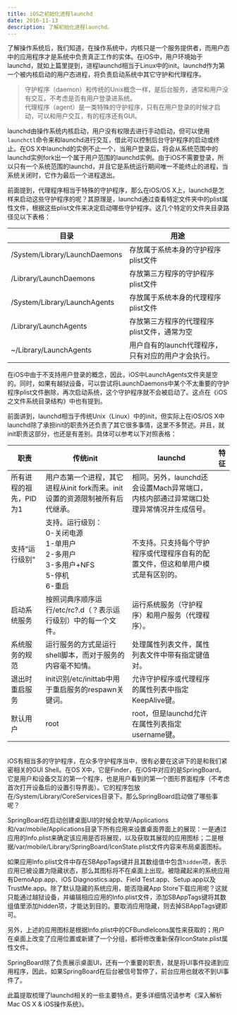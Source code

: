 ```yaml
---
title: iOS之初始化进程launchd
date: 2016-11-13
description: 了解初始化进程launchd。
---
```


了解操作系统后，我们知道，在操作系统中，内核只是一个服务提供者，而用户态中的应用程序才是系统中负责真正工作的实体。在iOS中，用户环境始于launchd，就如上篇里提到，进程launchd相当于Linux中的init。launchd作为第一个被内核启动的用户态进程，将负责启动系统中其它守护和代理程序。


> 守护程序（daemon）和传统的Unix概念一样，是后台服务，通常和用户没有交互，不考虑是否有用户登录进系统。  
> 代理程序（agent）是一类特殊的守护程序，只有在用户登录的时候才启动，可以和用户交互，有的程序还有GUI。


launchd由操作系统内核启动，用户没有权限去进行手动启动，但可以使用`launchctl`命令来和launchd进行交互，借此可以控制后台守护程序的启动或终止。在OS X中launchd的实例不止一个，当用户登录后，将会从系统范围中的launchd实例fork出一个属于用户范围的launchd实例。由于iOS不需要登录，所以只有一个系统范围的launchd，并且它是系统运行期间唯一不能终止的进程，当系统关闭时，它作为最后一个进程退出。 

前面提到，代理程序相当于特殊的守护程序，那么在iOS/OS X上，launchd是怎样来启动这些守护程序的呢？其原理是，launchd通过查看特定文件夹中的plist属性文件，根据这些plist文件来决定启动哪些守护程序。这几个特定的文件夹目录路径见以下表格：  


|目录 | 用途 | 
|----- | ---- | 
|/System/Library/LaunchDaemons|存放属于系统本身的守护程序plist文件|
|/Library/LaunchDaemons|存放第三方程序的守护程序plist文件|
|/System/Library/LaunchAgents|存放属于系统本身的代理程序plist文件|
|/Library/LaunchAgents|存放第三方程序的代理程序plist文件，通常为空|
|~/Library/LaunchAgents|用户自有的launch代理程序，只有对应的用户才会执行。|


在iOS中由于不支持用户登录的概念，因此，iOS中LaunchAgents文件夹是空的。同时，如果有越狱设备，可以尝试将LaunchDaemons中某个不太重要的守护程序plist文件删除，再次启动系统，这个守护程序就不会被启动了。这点在《iOS之文件系统目录结构》中也有提到。  

前面讲到，launchd相当于传统Unix（Linux）中的init，但实际上在iOS/OS X中launchd除了承担init的职责外还负责了其它很多事情，这里不多赘述。并且，就init职责这部分，也还是有差别。具体可以参考以下对照表格：


|职责 | 传统init | launchd | 特征|
|----- | ---- | ------ | --- |
|所有进程的祖先，PID为1|用户态第一个进程，其它进程从init fork而来。init设置的资源限制被所有后代继承。|相同。另外，launchd还会设置Mach异常端口，内核内部通过异常端口处理异常情况并生成信号。|
|支持“运行级别”|支持。运行级别：<br/>0-关闭电源<br/>1-单用户<br/>2-多用户<br/>3-多用户+NFS<br/>5-停机<br/>6-重启|<br/>不支持。只支持每个守护程序或代理程序自有的配置文件，但这和单用户模式是有区别的。|
|启动系统服务|按照词典序顺序运行/etc/rc?.d（？表示运行级别）中的每一个文件。|运行系统服务（守护程序）和用户服务（代理程序）。|
|系统服务的规范|运行服务的方式是运行shell脚本，而对于服务的内容毫不知情。|处理属性列表文件，属性列表文件中带有指定键值对。|
|退出时重启服务|init识别/etc/inittab中用于重启服务的respawn关键词。|允许守护程序或代理程序的属性列表中指定KeepAlive键。|
|默认用户|root|root，但是launchd允许在属性列表指定username键。|

<br/>
iOS有相当多的守护程序，在众多守护程序当中，很有必要在这讲下的是和我们紧密相关的GUI Shell。在OS X中，它是Finder，在iOS中对应的是SpringBoard。它是用户和设备交互的第一个程序，也是用户看到的第一个图形界面程序（不考虑首次打开设备后的设置引导界面）。它的程序包放在/System/Library/CoreServices目录下。那么SpringBoard启动做了哪些事呢？  

SpringBoard在启动创建桌面UI的时候会枚举/Applications和/var/mobile/Applications目录下所有应用来设置桌面界面上的展现：一是通过应用的Info.plist来确定该应用是否将展现，以及获取其展现的应用图标；二是根据/var/mobile/Library/SpringBoard/IconState.plist文件内容来布局桌面图标。  

如果应用Info.plist文件中存在SBAppTags键并且其数组值中包含`hidden`项，表示应用已被设置为隐藏状态，那么其图标将不在桌面上出现。被隐藏起来的系统应用有DemoApp.app、iOS Diagnostics.app、Field Test.app、Setup.app以及TrustMe.app。除了默认隐藏的系统应用，能否隐藏App Store下载应用呢？这就只能通过越狱设备，并编辑相应应用的Info.plist文件，添加SBAppTags键将其数组值里添加hidden项，才能达到目的。要取消应用隐藏，则去掉SBAppTags键即可。

另外，上述的应用图标是根据Info.plist中的CFBundleIcons属性来获取的；用户在桌面上改变了应用位置或新建了一个分组，都将修改重新保存IconState.plist属性文件。  

SpringBoard除了负责展示桌面UI，还有一个重要的职责，就是将UI事件投递到应用程序，因此，如果SpringBoard在后台被信号暂停了，前台应用也就收不到UI事件了。  

此篇提取梳理了launchd相关的一些主要特点，更多详细情况请参考《深入解析Mac OS X & iOS操作系统》。
